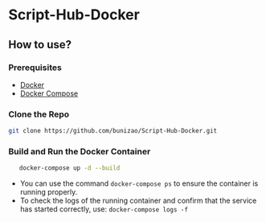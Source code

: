 # Script-Hub-Docker

## How to use?

###  Prerequisites

- [Docker](https://www.docker.com/)
- [Docker Compose](https://docs.docker.com/compose/)

### Clone the Repo
```bash
git clone https://github.com/bunizao/Script-Hub-Docker.git
```

### Build and Run the Docker Container
```bash
   docker-compose up -d --build
```
- You can use the command ``docker-compose ps`` to ensure the container is running properly.
- To check the logs of the running container and confirm that the service has started correctly, use: `` docker-compose logs -f ``
